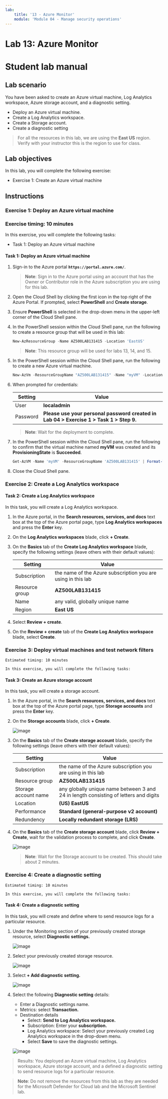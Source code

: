 ```yaml
---
lab:
    title: '13 - Azure Monitor' 
    module: 'Module 04 - Manage security operations'
---
```


# Lab 13: Azure Monitor

# Student lab manual

## Lab scenario

You have been asked to create an Azure virtual machine, Log Analytics workspace, Azure storage account, and a diagnostic setting.

- Deploy an Azure virtual machine.
- Create a Log Analytics workspace.
- Create a Storage account.
- Create a diagnostic setting

> For all the resources in this lab, we are using the **East US** region. Verify with your instructor this is the region to use for class. 

## Lab objectives

In this lab, you will complete the following exercise:

- Exercise 1: Create an Azure virtual machine
  
## Instructions

### Exercise 1: Deploy an Azure virtual machine

### Exercise timing: 10 minutes

In this exercise, you will complete the following tasks: 

- Task 1: Deploy an Azure virtual machine 

#### Task 1: Deploy an Azure virtual machine

1. Sign-in to the Azure portal **`https://portal.azure.com/`**.

    >**Note**: Sign in to the Azure portal using an account that has the Owner or Contributor role in the Azure subscription you are using for this lab.

2. Open the Cloud Shell by clicking the first icon in the top right of the Azure Portal. If prompted, select **PowerShell** and **Create storage**.

3. Ensure **PowerShell** is selected in the drop-down menu in the upper-left corner of the Cloud Shell pane.

4. In the PowerShell session within the Cloud Shell pane, run the following to create a resource group that will be used in this lab:
  
    ```powershell
    New-AzResourceGroup -Name AZ500LAB131415 -Location 'EastUS'
    ```

    >**Note**: This resource group will be used for labs 13, 14, and 15. 

5. In the PowerShell session within the Cloud Shell pane, run the following to create a new Azure virtual machine. 

    ```powershell
    New-AzVm -ResourceGroupName "AZ500LAB131415" -Name "myVM" -Location 'EastUS' -VirtualNetworkName "myVnet" -SubnetName "mySubnet" -SecurityGroupName   "myNetworkSecurityGroup" -PublicIpAddressName "myPublicIpAddress" -PublicIpSku Standard -OpenPorts 80,3389 -Size Standard_DS1_v2 
    ```
    
6.  When prompted for credentials:

    |Setting|Value|
    |---|---|
    |User |**localadmin**|
    |Password|**Please use your personal password created in Lab 04 > Exercise 1 > Task 1 > Step 9.**|

    >**Note**: Wait for the deployment to complete. 

7. In the PowerShell session within the Cloud Shell pane, run the following to confirm that the virtual machine named **myVM** was created and its **ProvisioningState** is **Succeeded**.

    ```powershell
    Get-AzVM -Name 'myVM' -ResourceGroupName 'AZ500LAB131415' | Format-Table
    ```

8. Close the Cloud Shell pane. 

### Exercise 2: Create a Log Analytics workspace

#### Task 2: Create a Log Analytics workspace

In this task, you will create a Log Analytics workspace. 

1. In the Azure portal, in the **Search resources, services, and docs** text box at the top of the Azure portal page, type **Log Analytics workspaces** and press the **Enter** key.

2. On the **Log Analytics workspaces** blade, click **+ Create**.

3. On the **Basics** tab of the **Create Log Analytics workspace** blade, specify the following settings (leave others with their default values):

    |Setting|Value|
    |---|---|
    |Subscription|the name of the Azure subscription you are using in this lab|
    |Resource group|**AZ500LAB131415**|
    |Name|any valid, globally unique name|
    |Region|**East US**|

4. Select **Review + create**.

5. On the **Review + create** tab of the **Create Log Analytics workspace** blade, select **Create**.

### Exercise 3: Deploy virtual machines and test network filters

    Estimated timing: 10 minutes

    In this exercise, you will complete the following tasks:

#### Task 3: Create an Azure storage account

In this task, you will create a storage account.

1. In the Azure portal, in the **Search resources, services, and docs** text box at the top of the Azure portal page, type **Storage accounts** and press the **Enter** key.

2. On the **Storage accounts** blade, click **+ Create**.

    ![image](https://github.com/MicrosoftLearning/AZ500-AzureSecurityTechnologies/assets/91347931/73eb9241-d642-455a-a1ff-b504670395c0)

3. On the **Basics** tab of the **Create storage account** blade, specify the following settings (leave others with their default values):

    |Setting|Value|
    |---|---|
    |Subscription|the name of the Azure subscription you are using in this lab|
    |Resource group|**AZ500LAB131415**|
    |Storage account name|any globally unique name between 3 and 24 in length consisting of letters and digits|
    |Location|**(US) EastUS**|
    |Performance|**Standard (general-purpose v2 account)**|
    |Redundency|**Locally redundant storage (LRS)**|

4. On the **Basics** tab of the **Create storage account** blade, click **Review + Create**, wait for the validation process to complete, and click **Create**.

     ![image](https://github.com/MicrosoftLearning/AZ500-AzureSecurityTechnologies/assets/91347931/13c7a0f6-1057-4498-817a-6ccb569a49db)

    >**Note**: Wait for the Storage account to be created. This should take about 2 minutes.

 ### Exercise 4: Create a diagnostic setting 

    Estimated timing: 10 minutes

    In this exercise, you will complete the following tasks:

#### Task 4: Create a diagnostic setting

In this task, you will create and define where to send resource logs for a particular resource. 

1. Under the Monitoring section of your previously created storage resource, select **Diagnostic settings.**
  
   ![image](https://github.com/MicrosoftLearning/AZ500-AzureSecurityTechnologies/assets/91347931/5d552991-305a-44bf-b8a5-7d4acae97257)


2. Select your previously created storage resource.
  
   ![image](https://github.com/MicrosoftLearning/AZ500-AzureSecurityTechnologies/assets/91347931/8a745437-6408-49be-85af-a18a24218f32)

3. Select **+ Add diagnostic setting.**

   ![image](https://github.com/MicrosoftLearning/AZ500-AzureSecurityTechnologies/assets/91347931/0ec0b760-f43d-4269-9d4f-ccba6bd7709d)

4. Select the following **Diagnostic setting** details:

   - Enter a Diagnostic settings name.
   - Metrics: select **Transaction.**
   - Destination details
     - Select: **Send to Log Analytics workspace.**
     - Subscription: Enter your **subscription.**
     - Log Analytics workspace: Select your previously created Log Analytics workspace in the drop-down menu. 
     - Select **Save** to save the diagnostic settings.

    ![image](https://github.com/MicrosoftLearning/AZ500-AzureSecurityTechnologies/assets/91347931/e7bcbc07-4d0b-4a00-ae8a-589b0ad9cfff)

> Results: You deployed an Azure virtual machine, Log Analytics workspace, Azure storage account, and a defined a diagnostic setting to send resource logs for a particular resource.

>**Note**: Do not remove the resources from this lab as they are needed for the Microsoft Defender for Cloud lab and the Microsoft Sentinel lab.
 
